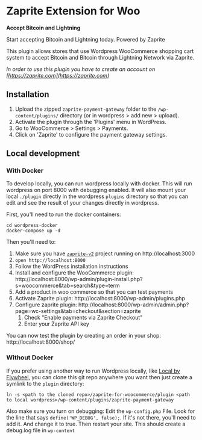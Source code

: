 # Zaprite Extension for Woo

**Accept Bitcoin and Lightning**

Start accepting Bitcoin and Lightning today. Powered by Zaprite

This plugin allows stores that use Wordpress WooCommerce shopping cart system to accept Bitcoin and Bitcoin through Lightning Network via Zaprite.

_In order to use this plugin you have to create an account on [https://zaprite.com](https://zaprite.com)_

## Installation

1. Upload the zipped `zaprite-payment-gateway` folder to the `/wp-content/plugins/` directory (or in wordpress > add new > upload).
2. Activate the plugin through the 'Plugins' menu in WordPress.
3. Go to WooCommerce > Settings > Payments.
4. Click on 'Zaprite' to configure the payment gateway settings.

## Local development

### With Docker

To develop locally, you can run wordpress locally with docker. This will run wordpress on port 8000 with debugging enabled. It will also mount your local `./plugin` directly in the wordpress `plugins` directory so that you can edit and see the result of your changes directly in wordpress.

First, you'll need to run the docker containers:

```
cd wordpress-docker
docker-compose up -d
```

Then you'll need to:

1. Make sure you have [`zaprite-v2`](https://github.com/ZapriteApp/zaprite-v2) project running on http://localhost:3000
1. `open http://localhost:8000`
1. Follow the WordPress installation instructions
1. Install and configure the WooCommerce plugin: http://localhost:8000/wp-admin/plugin-install.php?s=woocommerce&tab=search&type=term
1. Add a product in woo commerce so that you can test payments
1. Activate Zaprite plugin: http://localhost:8000/wp-admin/plugins.php
1. Configure zaprite plugin: http://localhost:8000/wp-admin/admin.php?page=wc-settings&tab=checkout&section=zaprite
   1. Check "Enable payments via Zaprite Checkout"
   1. Enter your Zaprite API key

You can now test the plugin by creating an order in your shop: http://localhost:8000/shop/

### Without Docker

If you prefer using another way to run Wordpress locally, like [Local by Flywheel](https://localwp.com/), you can clone this git repo anywhere you want then just create a symlink to the `plugin` directory:

```
ln -s <path to the cloned repo>/zaprite-for-woocommerce/plugin <path to local wordpress>/wp-content/plugins/zaprite-payment-gateway
```

Also make sure you turn on debugging: Edit the `wp-config.php` File. Look for the line that says `define('WP_DEBUG', false);`. If it's not there, you'll need to add it. And change it to true. Then restart your site. This should create a debug.log file in `wp-content`
